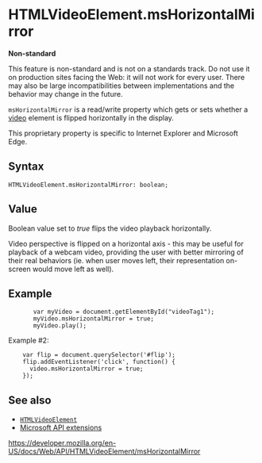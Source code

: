 HTMLVideoElement.msHorizontalMirror
===================================

**Non-standard**

This feature is non-standard and is not on a standards track. Do not use it on production sites facing the Web: it will not work for every user. There may also be large incompatibilities between implementations and the behavior may change in the future.

`msHorizontalMirror` is a read/write property which gets or sets whether a [video](https://developer.mozilla.org/en-US/docs/Web/HTML/Element/video) element is flipped horizontally in the display.

This proprietary property is specific to Internet Explorer and Microsoft Edge.

Syntax
------

    HTMLVideoElement.msHorizontalMirror: boolean;

Value
-----

Boolean value set to *true* flips the video playback horizontally.

Video perspective is flipped on a horizontal axis - this may be useful for playback of a webcam video, providing the user with better mirroring of their real behaviors (ie. when user moves left, their representation on-screen would move left as well).

Example
-------

           var myVideo = document.getElementById("videoTag1");
           myVideo.msHorizontalMirror = true;
           myVideo.play();

Example \#2:

        var flip = document.querySelector('#flip');
        flip.addEventListener('click', function() {
          video.msHorizontalMirror = true;
        });

See also
--------

-   [`HTMLVideoElement`](../htmlvideoelement)
-   [Microsoft API extensions](../microsoft_extensions)

<a href="https://developer.mozilla.org/en-US/docs/Web/API/HTMLVideoElement/msHorizontalMirror" class="_attribution-link">https://developer.mozilla.org/en-US/docs/Web/API/HTMLVideoElement/msHorizontalMirror</a>
